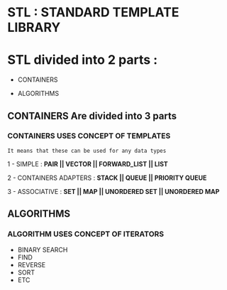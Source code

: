# STL : STANDARD TEMPLATE LIBRARY

# STL divided into 2 parts :

 - CONTAINERS
 
 - ALGORITHMS

  

## CONTAINERS Are divided into 3 parts
### CONTAINERS USES CONCEPT OF TEMPLATES

    It means that these can be used for any data types
1 - SIMPLE : **PAIR || VECTOR || FORWARD_LIST || LIST**

2 - CONTAINERS ADAPTERS : **STACK || QUEUE || PRIORITY QUEUE**

3 - ASSOCIATIVE : **SET || MAP || UNORDERED SET || UNORDERED MAP**



## ALGORITHMS 
### ALGORITHM USES CONCEPT OF ITERATORS 
 - BINARY SEARCH
 - FIND
 - REVERSE
 - SORT
 - ETC

